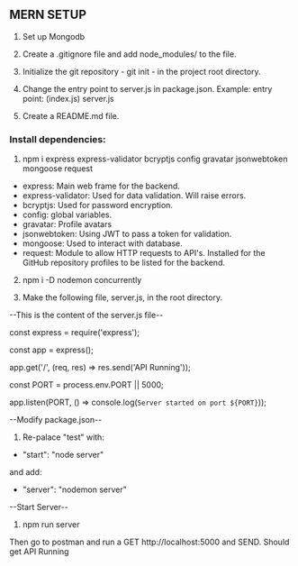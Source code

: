 ## MERN SETUP ##

1. Set up Mongodb

2. Create a .gitignore file and add node_modules/ to the file.

3. Initialize the git repository - git init - in the project root directory.

4. Change the entry point to server.js in package.json. Example: entry point: (index.js) server.js

5. Create a README.md file.

### Install dependencies: ###

1. npm i express express-validator bcryptjs config gravatar jsonwebtoken mongoose request
- express: Main web frame for the backend.
- express-validator: Used for data validation. Will raise errors.
- bcryptjs: Used for password encryption.
- config: global variables.
- gravatar: Profile avatars 
- jsonwebtoken: Using JWT to pass a token for validation.
- mongoose: Used to interact with database. 
- request: Module to allow HTTP requests to API's. Installed for the GitHub repository profiles to be listed for the backend.

2. npm i -D nodemon concurrently

3. Make the following file, server.js, in the root directory.

--This is the content of the server.js file--

const express = require('express');

const app = express();

app.get('/', (req, res) => res.send('API Running'));

const PORT = process.env.PORT || 5000;

app.listen(PORT, () => console.log(`Server started on port ${PORT}`));

--Modify package.json--
1. Re-palace "test" with:
- "start": "node server"

and add:
- "server": "nodemon server"

--Start Server--
1. npm run server

Then go to postman and run a GET http://localhost:5000 and SEND.
Should get API Running
